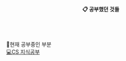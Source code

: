 <div align="center"> 

  
####  :clipboard: 공부했던 것들
  
 <br/>
  


</div>
 
   <br/>
   <br/>
 
<div align="left">
  📖현재 공부중인 부분
  <br>
  <a href="https://github.com/essaysir/essaysir/tree/CS-%EC%8A%A4%ED%84%B0%EB%94%94">💻CS 지식공부</a>
</div>
